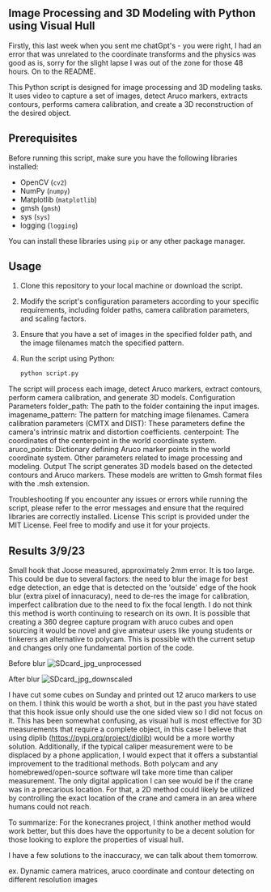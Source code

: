## Image Processing and 3D Modeling with Python using Visual Hull

Firstly, this last week when you sent me chatGpt's - you were right, I had an error that was unrelated to the coordinate transforms and the physics was good as is, sorry for the slight lapse I was out of the zone for those 48 hours.
On to the README.

This Python script is designed for image processing and 3D modeling tasks. It uses video to capture a set of images, detect Aruco markers, extracts contours, performs camera calibration, and create a 3D reconstruction of the desired object.

## Prerequisites

Before running this script, make sure you have the following libraries installed:

- OpenCV (`cv2`)
- NumPy (`numpy`)
- Matplotlib (`matplotlib`)
- gmsh (`gmsh`)
- sys (`sys`)
- logging (`logging`)

You can install these libraries using `pip` or any other package manager.

## Usage

1. Clone this repository to your local machine or download the script.
2. Modify the script's configuration parameters according to your specific requirements, including folder paths, camera calibration parameters, and scaling factors.
3. Ensure that you have a set of images in the specified folder path, and the image filenames match the specified pattern.
4. Run the script using Python:

   ```bash
   python script.py
The script will process each image, detect Aruco markers, extract contours, perform camera calibration, and generate 3D models.
Configuration Parameters
folder_path: The path to the folder containing the input images.
imagename_pattern: The pattern for matching image filenames.
Camera calibration parameters (CMTX and DIST): These parameters define the camera's intrinsic matrix and distortion coefficients.
centerpoint: The coordinates of the centerpoint in the world coordinate system.
aruco_points: Dictionary defining Aruco marker points in the world coordinate system.
Other parameters related to image processing and modeling.
Output
The script generates 3D models based on the detected contours and Aruco markers. These models are written to Gmsh format files with the .msh extension.

Troubleshooting
If you encounter any issues or errors while running the script, please refer to the error messages and ensure that the required libraries are correctly installed.
License
This script is provided under the MIT License. Feel free to modify and use it for your projects.

## Results 3/9/23

Small hook that Joose measured, approximately 2mm error.  It is too large.  This could be due to several factors: the need to blur the image for best edge detection, an edge that is detected on the 'outside' edge of the hook blur (extra pixel of innacuracy), need to de-res the image for calibration, imperfect calibration due to the need to fix the focal length.  I do not think this method is worth continuing to research on its own.  It is possible that creating a 360 degree capture program with aruco cubes and open sourcing it would be novel and give amateur users like young students or tinkerers an alternative to polycam.  This is possible with the current setup and changes only one fundamental portion of the code.

Before blur
![SDcard_jpg_unprocessed](https://github.com/nichfi/NOZ_hook/assets/129064580/86f59cad-234e-4037-a99c-05999ba96375)

After blur
![SDcard_jpg_downscaled](https://github.com/nichfi/NOZ_hook/assets/129064580/ece8c396-bf98-4d7f-9a2d-bcc2fcc51d15)


I have cut some cubes on Sunday and printed out 12 aruco markers to use on them.  I think this would be worth a shot, but in the past you have stated that this hook issue only should use the one sided view so I did not focus on it.  This has been somewhat confusing, as visual hull is most effective for 3D measurements that require a complete object, in this case I believe that using diplib (https://pypi.org/project/diplib) would be a more worthy solution.  Additionally, if the typical caliper measurement were to be displaced by a phone application, I would expect that it offers a substantial improvement to the traditional methods.  Both polycam and any homebrewed/open-source software wll take more time than caliper measurement.  The only digital application I can see would be if the crane was in a precarious location.  For that, a 2D method could likely be utilized by controlling the exact location of the crane and camera in an area where humans could not reach.

To summarize:  For the konecranes project, I think another method would work better, but this does have the opportunity to be a decent solution for those looking to explore the properties of visual hull.

I have a few solutions to the inaccuracy, we can talk about them tomorrow.

ex. Dynamic camera matrices, aruco coordinate and contour detecting on different resolution images



